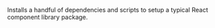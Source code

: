
Installs a handful of dependencies and scripts to setup a typical React component library package.
